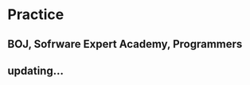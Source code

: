# Practice
BOJ, Sofrware Expert Academy, Programmers
--------------------------------------- 
updating...
---------------------------------------
